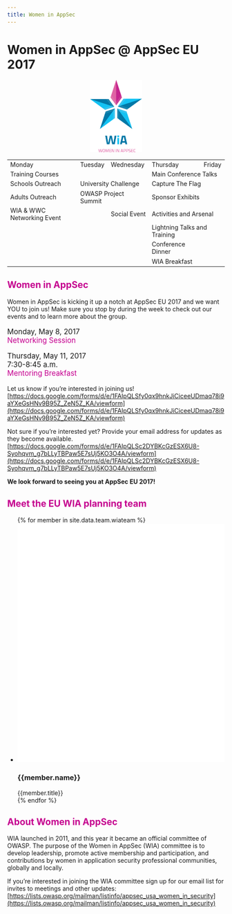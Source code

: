 ```yaml
---
title: Women in AppSec
---
```


# Women in AppSec @ AppSec EU 2017
<div style="text-align: center;"> 
<img src="/assets/images/WIA_Logo-215x300.png" style="float: none; width: 120px; margin: 0px 0px 1em 0px;">
</div>

<div class="nomargins">
<table class="arrowed" style="max-width: 99em; margin:0 auto; margin-bottom: 1em">
<tr><td>Monday</td><td>Tuesday</td><td>Wednesday</td><td>Thursday</td><td>Friday</td></tr>
<tr><td colspan="3">Training Courses</td><td colspan="2">Main Conference Talks</td></tr>
<tr><td>Schools Outreach</td><td colspan="2">University Challenge</td><td colspan="2">Capture The Flag</td></tr>
<tr><td>Adults Outreach</td><td colspan="2">OWASP Project Summit</td><td colspan="2">Sponsor Exhibits</td></tr>
<tr><td class="wia">WIA & WWC Networking Event</td><td class="white"></td><td>Social Event</td><td colspan="2">Activities and Arsenal</td></tr>
<tr><td colspan="3" class="white"></td><td colspan="2">Lightning Talks and Training</td></tr>
<tr><td colspan="3" class="white"></td><td>Conference Dinner</td></tr>
<tr><td colspan="3" class="white"></td><td colspan="1" class="wia">WIA Breakfast</td></tr>
</table>
</div>

<h2 style="color: #c5008f">Women in AppSec</h2>

Women in AppSec is kicking it up a notch at AppSec EU 2017 and we want YOU to join us! Make sure you stop by during the week to check out our events and to learn more about the group.

<p style="font-size: 120%">
Monday, May 8, 2017<br>
<span style="color: #c5008f">Networking Session</span>
</p>

<p style="font-size: 120%">
Thursday, May 11, 2017<br> 
7:30-8:45 a.m.<br>
<span style="color: #c5008f">Mentoring Breakfast</span>
</p>


Let us know if you’re interested in joining us!  
[https://docs.google.com/forms/d/e/1FAIpQLSfy0qx9hnkJiCiceeUDmaq78i9aYXeGsHNv9B95Z_ZeN5Z_KA/viewform](https://docs.google.com/forms/d/e/1FAIpQLSfy0qx9hnkJiCiceeUDmaq78i9aYXeGsHNv9B95Z_ZeN5Z_KA/viewform)


Not sure if you’re interested yet? Provide your email address for updates as they become available.  
[https://docs.google.com/forms/d/e/1FAIpQLSc2DYBKcGzESX6U8-Syohqvm_g7bLLyTBPaw5E7sUj5KO3O4A/viewform](https://docs.google.com/forms/d/e/1FAIpQLSc2DYBKcGzESX6U8-Syohqvm_g7bLLyTBPaw5E7sUj5KO3O4A/viewform)

**We look forward to seeing you at AppSec EU 2017!**

<h2 style="color: #c5008f">Meet the EU WIA planning team</h2>

<ul class="team-list">
{% for member in site.data.team.wiateam %}
<li>
	<img src="/assets/images/mask.png" class="masked" style="background-image: url(/assets/images/wia/{{member.image | default: 'owasp_logo.png'}})" alt="{{member.name}} {{member.role}}">
	<h3>{{member.name}}</h3>
	<span class="role">{{member.title}}</span>
</li>
{% endfor %}
</ul>

<h2 style="color: #c5008f">About Women in AppSec</h2>

WIA launched in 2011, and this year it became an official committee of OWASP. The purpose of the Women in AppSec (WIA) committee is to develop leadership, promote active membership and participation, and contributions by women in application security professional communities, globally and locally.

If you’re interested in joining the WIA committee sign up for our email list for invites to meetings and other updates:  
[https://lists.owasp.org/mailman/listinfo/appsec_usa_women_in_security](https://lists.owasp.org/mailman/listinfo/appsec_usa_women_in_security)

